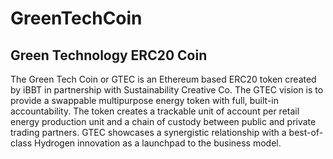 # GreenTechCoin

## Green Technology ERC20 Coin 

The Green Tech Coin or GTEC is an Ethereum based ERC20 token created by iBBT in partnership with Sustainability Creative Co. The GTEC vision is to provide a swappable multipurpose energy token with full, built-in accountability. The token creates a trackable unit of account per retail energy production unit and a chain of custody between public and private trading partners. GTEC showcases a synergistic relationship with a best-of-class Hydrogen innovation as a launchpad to the business model.
